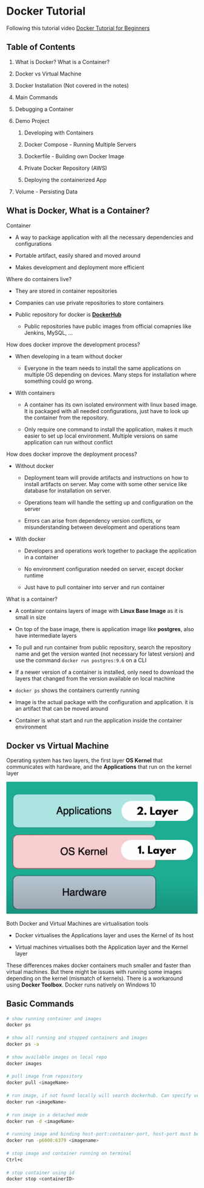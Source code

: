 # Docker Tutorial

Following this tutorial video [Docker Tutorial for Beginners](https://www.youtube.com/watch?v=3c-iBn73dDE)

## Table of Contents

 1. What is Docker? What is a Container?

 2. Docker vs Virtual Machine

 3. Docker Installation (Not covered in the notes)

 4. Main Commands

 5. Debugging a Container

 6. Demo Project

    1. Developing with Containers

    2. Docker Compose - Running Multiple Servers

    3. Dockerfile - Building own Docker Image

    4. Private Docker Repository (AWS)

    5. Deploying the containerized App

 7. Volume - Persisting Data

 ## What is Docker, What is a Container?

 Container 
 
  - A way to package application with all the necessary dependencies and configurations

 - Portable artifact, easily shared and moved around

 - Makes development and deployment more efficient

Where do containers live?

 - They are stored in container repositories

 - Companies can use private repositories to store containers

 - Public repository for docker is [**DockerHub**](https://hub.docker.com/)
 
    - Public repositories have public images from official comapnies like Jenkins, MySQL, ...

How does docker improve the development process?

 - When developing in a team without docker

    - Everyone in the team needs to install the same applications on multiple OS depending on devices. Many steps for installation where something could go wrong.

 - With containers

    - A container has its own isolated environment with linux based image. It is packaged with all needed configurations, just have to look up the container from the repository.

    - Only require one command to install the application, makes it much easier to set up local environment. Multiple versions on same application can run without conflict

How does docker improve the deployment process?

 - Without docker

    - Deployment team will provide artifacts and instructions on how to install artifacts on server. May come with some other service like database for installation on server.

    - Operations team will handle the setting up and configuration on the server

    - Errors can arise from dependency version conflicts, or misunderstanding between development and operations team

 - With docker

    - Developers and operations work together to package the application in a container

    - No environment configuration needed on server, except docker runtime

    - Just have to pull container into server and run container

What is a container?

 - A container contains layers of image with **Linux Base Image** as it is small in size

 - On top of the base image, there is application image like **postgres**, also have intermediate layers

 - To pull and run container from public repository, search the repository name and get the version wanted (not necessary for latest version) and use the command `docker run postgres:9.6` on a CLI

 - If a newer version of a container is installed, only need to download the layers that changed from the version available on local machine

 - `docker ps` shows the containers currently running

 - Image is the actual package with the configuration and application. it is an artifact that can be moved around

 - Container is what start and run the application inside the container environment

## Docker vs Virtual Machine

Operating system has two layers, the first layer **OS Kernel** that communicates with hardware, and the **Applications** that run on the kernel layer

![Operating System Layers](resources/docker-introduction-01-layers-of-operating-system.png)

Both Docker and Virtual Machines are virtualisation tools

 - Docker virtualises the Applications layer and uses the Kernel of its host

 - Virtual machines virtualises both the Application layer and the Kernel layer

These differences makes docker containers much smaller and faster than virtual machines. But there might be issues with running some images depending on the kernel (mismatch of kernels). There is a workaround using **Docker Toolbox**. Docker runs natively on Windows 10

## Basic Commands

```sh
# show running container and images
docker ps

# show all running and stopped containers and images
docker ps -a

# show available images on local repo
docker images

# pull image from repository
docker pull <imageName>

# run image, if not found locally will search dockerhub. Can specify version number at end
docker run <imageName>

# run image in a detached mode
docker run -d <imageName>

# running image and binding host-port:container-port, host-port must be unique but container port not
docker run -p6000:6379 <imagename>

# stop image and container running on terminal
Ctrl+c

# stop container using id
docker stop <containerID>
```






















